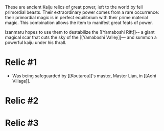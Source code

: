 These are ancient Kaiju relics of great power, left to the world by fell primordial beasts. Their extraordinary power comes from a rare occurrence: their primordial magic is in perfect equilibrium with their prime material magic. This combination allows the item to manifest great feats of power.

Izanmaru hopes to use them to destabilize the [[Yamaboshi Rift]]-- a giant magical scar that cuts the sky of the [[Yamaboshi Valley]]— and summon a powerful kaiju under his thrall.

# Relic #1

- Was being safeguarded by [[Koutarou]]'s master, Master Lian, in [[Aohi Village]].
# Relic #2


# Relic #3

